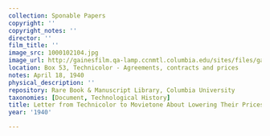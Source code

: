 ```yaml
---
collection: Sponable Papers
copyright: ''
copyright_notes: ''
director: ''
film_title: ''
image_src: 1000102104.jpg
image_url: http://gainesfilm.qa-lamp.ccnmtl.columbia.edu/sites/files/gainesfilm/images/1000102104.jpg
location: Box 53, Technicolor - Agreements, contracts and prices
notes: April 18, 1940
physical_description: ''
repository: Rare Book & Manuscript Library, Columbia University
taxonomies: [Document, Technological History]
title: Letter from Technicolor to Movietone About Lowering Their Prices, p. 2
year: '1940'

---
```

